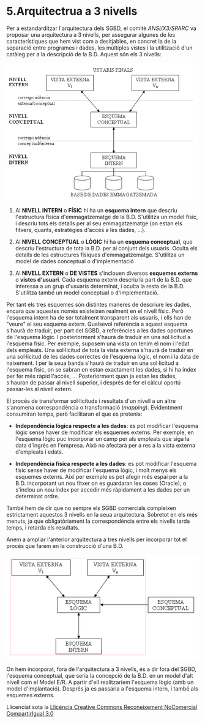 # **5.Arquitectrua a 3 nivells**
Per a estandarditzar l'arquitectura dels SGBD, el comitè *ANSI/X3/SPARC* va proposar una arquitectura a 3 nivells, per assegurar algunes de les característiques que hem vist com a desitjables, en concret la de la separació entre programes i dades, les múltiples vistes i la utilització d'un catàleg per a la descripció de la B.D. Aquest són els 3 nivells: 

![ref1](T1_5_1.png)

1. Al **NIVELL INTERN** o **FÍSIC** hi ha un **esquema intern** que descriu l'estructura física d'emmagatzematge de la B.D. S'utilitza un model físic, i descriu tots els detalls per al seu emmagatzematge (on estan els fitxers, quants, estratègies d'accés a les dades, ...). 

1. Al **NIVELL CONCEPTUAL** o **LÒGIC** hi ha un **esquema conceptual**, que descriu l'estructura de tota la B.D. per al conjunt dels usuaris. Oculta els detalls de les estructures físiques d'emmagatzematge. S'utilitza un model de dades conceptual o d'implementació 

1. Al **NIVELL EXTERN** o **DE VISTES** s'inclouen diversos **esquemes externs** o **vistes d'usuari**. Cada esquema extern descriu la part de la B.D. que interessa a un grup d'usuaris determinat, i oculta la resta de la B.D. S'utilitza també un model conceptual o d'implementació. 



Per tant els tres esquemes són distintes maneres de descriure les dades, encara que aquestes només existeixen realment en el nivell físic. Però l'esquema intern ha de ser totalment transparent als usuaris, i ells han de "veure" el seu esquema extern. Qualsevol referència a aquest esquema s'haurà de traduir, per part del SGBD, a referències a les dades oportunes de l'esquema lògic. I posteriorment s'haurà de traduir en una sol·licitud a l'esquema físic. Per exemple, suposem una vista on tenim el nom i l'edat dels empleats. Una sol·licitud de tota la vista externa s'haurà de traduir en una sol·licitud de les dades correctes de l'esquema lògic, el nom i la data de naixement. I per la seua banda s'haurà de traduir en una sol·licitud a l'esquema físic, on se sabran on estan exactament les dades, si hi ha índex per fer més ràpid l'accés, ... Posteriorment quan ja estan les dades, s'hauran de passar al nivell superior, i després de fer el càlcul oportú passar-les al nivell extern. 

El procés de transformar sol·licituds i resultats d'un nivell a un altre s'anomena correspondència o transformació (*mapping*). Evidentment consumiran temps, però facilitaran el que es pretenia: 

- **Independència lògica respecte a les dades**: es pot modificar l'esquema lògic sense haver de modificar els esquemes externs. Per exemple, en l'esquema lògic puc incorporar un camp per als empleats que siga la data d'ingrés en l'empresa. Això no afectarà per a res a la vista externa d'empleats i edats. 

- **Independència física respecte a les dades**: es pot modificar l'esquema físic sense haver de modificar l'esquema lògic, i molt menys els esquemes externs. Així per exemple es pot afegir més espai per a la B.D. incorporant un nou fitxer on es guardaran les coses (Oracle), o s'inclou un nou índex per accedir més ràpidament a les dades per un determinat ordre. 

També hem de dir que no sempre els SGBD comercials compleixen estrictament aquestos 3 nivells en la seua arquitectura. Sobretot en els més menuts, ja que obligatòriament la correspondència entre els nivells tarda temps, i retarda els resultats. 

Anem a ampliar l'anterior arquitectura a tres nivells per incorporar tot el procés que farem en la construcció d'una B.D. 

![ref2](T1_5_2.png)



On hem incorporat, fora de l'arquitectura a 3 nivells, és a dir fora del SGBD, l'esquema conceptual, que seria la concepció de la B.D. en un model d'alt nivell com el Model E/R. A partir d'ell realitzaríem l'esquema lògic (amb un model d'implantació). Després ja es passaria a l'esquema intern, i també als esquemes externs. 


Llicenciat sota la [Llicència Creative Commons Reconeixement NoComercial CompartirIgual 3.0](http://creativecommons.org/licenses/by-nc-sa/3.0/)

